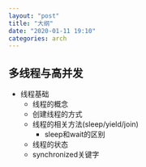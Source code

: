 ```yaml
---
layout: "post"
title: "大纲"
date: "2020-01-11 19:10"
categories: arch
---
```


## 多线程与高并发

- 线程基础
    - 线程的概念
    - 创建线程的方式
    - 线程的相关方法(sleep/yield/join)
        - sleep和wait的区别
    - 线程的状态
    - synchronized关键字



